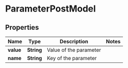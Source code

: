 

# ParameterPostModel


## Properties

| Name | Type | Description | Notes |
|------------ | ------------- | ------------- | -------------|
|**value** | **String** | Value of the parameter |  |
|**name** | **String** | Key of the parameter |  |



